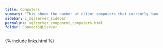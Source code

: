 ```yaml
---
title: ﻿Computers
summary: "This shows the number of client computers that currently have at least one SQL Server session."
sidebar: c_sqlserver_sidebar
permalink: sqlserver_component_computers.html
folder: ConnectSQLServer
---
```


{% include links.html %}
